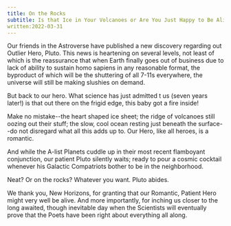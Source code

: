 ```yaml
---
title: On the Rocks
subtitle: Is that Ice in Your Volcanoes or Are You Just Happy to Be Alive?
written:2022-03-31
---
```


Our friends in the Astroverse have published a new discovery regarding out Outlier Hero, Pluto. This news is heartening on several levels, not least of which is the reassurance that when Earth finally goes out of business due to lack of ability to sustain homo sapiens in any reasonable format, the byproduct of which will be the shuttering of all 7-11s everywhere, the universe will still be making slushies on demand.



But back to our hero. What science has just admitted t us (seven years later!) is that out there on the frigid edge, this baby got a fire inside!  



Make no mistake--the heart shaped ice sheet; the ridge of volcanoes still oozing out their stuff; the slow, cool ocean resting just beneath the surface--do not disregard what all this adds up to.  Our Hero, like all heroes, is a romantic.



And while the A-list Planets cuddle up in their most recent flamboyant conjunction, our patient Pluto silently waits; ready to pour a cosmic cocktail whenever his Galactic Compatriots bother to be in the neighborhood.  



Neat?  Or on the rocks?  Whatever you want.  Pluto abides.



We thank you, New Horizons, for granting that our Romantic, Patient Hero might very well be alive.  And more importantly, for inching us closer to the long awaited, though inevitable day when the Scientists will eventually prove that the Poets have been right about everything all along.